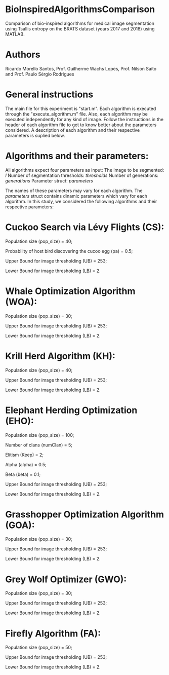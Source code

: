 # BioInspiredAlgorithmsComparison
Comparison of bio-inspired algorithms for medical image segmentation using Tsallis entropy on the BRATS dataset (years 2017 and 2018) using MATLAB.
# Authors
Ricardo Morello Santos, Prof. Guilherme Wachs Lopes, Prof. Nilson Saito and Prof. Paulo Sérgio Rodrigues
# General instructions
The main file for this experiment is "start.m". Each algorithm is executed through the "execute_algorithm.m" file. 
Also, each algorithm may be executed independently for any kind of image. Follow the instructions in the header of each algorithm file to get to know better about the parameters considered. A description of each algorithm and their respective parameters is suplied below.

# Algorithms and their parameters:
All algorithms expect four parameters as input: 
The image to be segmented: *I*
Number of segmentation thresholds: *thresholds*
Number of generations: *generations*
Parameter struct: *parameters*

The names of these parameters may vary for each algorithm. The *parameters* struct contains dinamic parameters which vary for each algorithm. In this study, we considered the following algorithms and their respective parameters:

# Cuckoo Search via Lévy Flights (CS): 

 Population size (pop_size) = 40;
 
 Probability of host bird discovering the cucoo egg (pa) = 0.5;
 
 Upper Bound for image thresholding (UB) = 253;
 
 Lower Bound for image thresholding (LB) = 2.
# Whale Optimization Algorithm (WOA): 

 Population size (pop_size) = 30;
 
 Upper Bound for image thresholding (UB) = 253;
 
 Lower Bound for image thresholding (LB) = 2.
 
 # Krill Herd Algorithm (KH):
 
 Population size (pop_size) = 40;
 
 Upper Bound for image thresholding (UB) = 253;
 
 Lower Bound for image thresholding (LB) = 2.
 
 # Elephant Herding Optimization (EHO):
 
 Population size (pop_size) = 100;
 
 Number of clans (numClan) = 5;
 
 Elitism (Keep) = 2;
 
 Alpha (alpha) = 0.5;
 
 Beta (beta) = 0.1;
 
 Upper Bound for image thresholding (UB) = 253;
 
 Lower Bound for image thresholding (LB) = 2.
 
 # Grasshopper Optimization Algorithm (GOA):
 
 Population size (pop_size) = 30;
 
 Upper Bound for image thresholding (UB) = 253;
 
 Lower Bound for image thresholding (LB) = 2.
 
 # Grey Wolf Optimizer (GWO):
 
 Population size (pop_size) = 30;
 
 Upper Bound for image thresholding (UB) = 253;
 
 Lower Bound for image thresholding (LB) = 2.
 
 # Firefly Algorithm (FA):
 
 Population size (pop_size) = 50;
 
 Upper Bound for image thresholding (UB) = 253;
 
 Lower Bound for image thresholding (LB) = 2.

